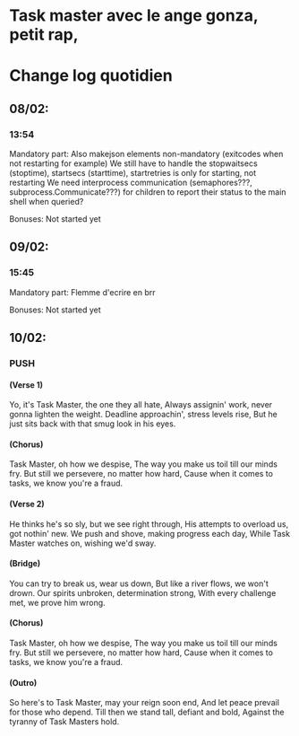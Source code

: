 # Task master avec le ange gonza, petit rap,

# Change log quotidien

## 08/02:
### 13:54
Mandatory part:
Also makejson elements non-mandatory (exitcodes when not restarting for example)
We still have to handle the stopwaitsecs (stoptime), startsecs (starttime), startretries is only for starting, not restarting
We need interprocess communication (semaphores???, subprocess.Communicate???) for children to report their status to the main shell when queried?

Bonuses:
Not started yet
## 09/02:
### 15:45
Mandatory part:
Flemme d'ecrire en brr

Bonuses:
Not started yet
## 10/02:
### PUSH

#### (Verse 1)
Yo, it's Task Master, the one they all hate,
Always assignin' work, never gonna lighten the weight.
Deadline approachin', stress levels rise,
But he just sits back with that smug look in his eyes.

#### (Chorus)
Task Master, oh how we despise,
The way you make us toil till our minds fry.
But still we persevere, no matter how hard,
Cause when it comes to tasks, we know you're a fraud.

#### (Verse 2)
He thinks he's so sly, but we see right through,
His attempts to overload us, got nothin' new.
We push and shove, making progress each day,
While Task Master watches on, wishing we'd sway.

#### (Bridge)
You can try to break us, wear us down,
But like a river flows, we won't drown.
Our spirits unbroken, determination strong,
With every challenge met, we prove him wrong.

#### (Chorus)
Task Master, oh how we despise,
The way you make us toil till our minds fry.
But still we persevere, no matter how hard,
Cause when it comes to tasks, we know you're a fraud.

#### (Outro)
So here's to Task Master, may your reign soon end,
And let peace prevail for those who depend.
Till then we stand tall, defiant and bold,
Against the tyranny of Task Masters hold.
